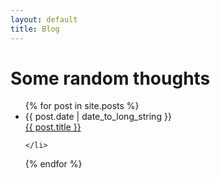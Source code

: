 ```yaml
---
layout: default
title: Blog
---
```


# Some random thoughts

<ul class="posts">
  {% for post in site.posts %}
    <li class="entry">
        <span class="date">{{ post.date | date_to_long_string }}</span>
        <div class="title">
            <a href="{{ post.url }}">{{ post.title }}</a>
        </div>
        
    </li>
  {% endfor %}
</ul>
